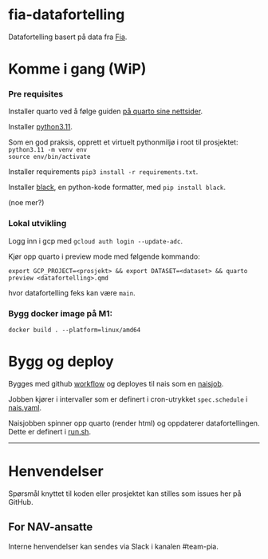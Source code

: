 fia-datafortelling
================

Datafortelling basert på data fra [Fia](https://github.com/navikt/lydia-api).

# Komme i gang (WiP)

### Pre requisites

Installer quarto ved å følge guiden [på quarto sine nettsider](https://quarto.org/docs/get-started/).

Installer [python3.11](https://www.python.org/downloads/).

Som en god praksis, opprett et virtuelt pythonmiljø i root til prosjektet:\
`python3.11 -m venv env`\
`source env/bin/activate`

Installer requirements `pip3 install -r requirements.txt`.

Installer [black](https://pypi.org/project/black/), en python-kode formatter, med `pip install black`.

(noe mer?)

### Lokal utvikling

Logg inn i gcp med `gcloud auth login --update-adc`.

Kjør opp quarto i preview mode med følgende kommando:

`export GCP_PROJECT=<prosjekt> && export DATASET=<dataset> && quarto preview <datafortelling>.qmd`

hvor datafortelling feks kan være `main`.

### Bygg docker image på M1:

`docker build . --platform=linux/amd64`


# Bygg og deploy

Bygges med github [workflow](.github/workflows/deploy.yml) og deployes til nais som en [naisjob](.nais/nais.yaml).

Jobben kjører i intervaller som er definert i cron-utrykket `spec.schedule` i [nais.yaml](.nais/nais.yaml).

Naisjobben spinner opp quarto (render html) og oppdaterer datafortellingen.
Dette er definert i [run.sh](run.sh).

---

# Henvendelser

Spørsmål knyttet til koden eller prosjektet kan stilles som issues her på GitHub.


## For NAV-ansatte

Interne henvendelser kan sendes via Slack i kanalen #team-pia.
